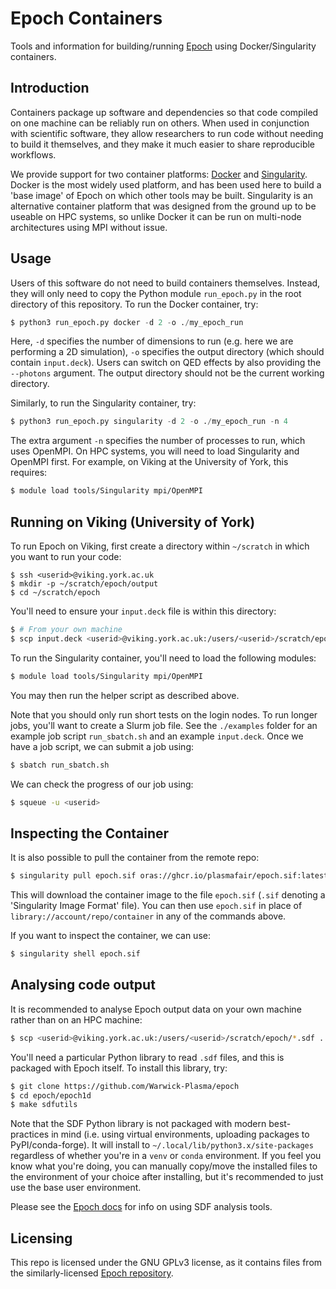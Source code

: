 # Epoch Containers

Tools and information for building/running [Epoch][epoch] using Docker/Singularity
containers.

## Introduction

Containers package up software and dependencies so that code compiled on one machine
can be reliably run on others. When used in conjunction with scientific software, they
allow researchers to run code without needing to build it themselves, and they make
it much easier to share reproducible workflows.

We provide support for two container platforms: [Docker][docker] and
[Singularity][singularity]. Docker is the most widely used platform, and has been used
here to build a 'base image' of Epoch on which other tools may be built. Singularity is
an alternative container platform that was designed from the ground up to be useable on
HPC systems, so unlike Docker it can be run on multi-node architectures using MPI
without issue.

## Usage

Users of this software do not need to build containers themselves. Instead, they will
only need to copy the Python module `run_epoch.py` in the root directory of this
repository. To run the Docker container, try:

```python
$ python3 run_epoch.py docker -d 2 -o ./my_epoch_run
```

Here, `-d` specifies the number of dimensions to run (e.g. here we are performing a 2D
simulation), `-o` specifies the output directory (which should contain `input.deck`).
Users can switch on QED effects by also providing the `--photons` argument. The output
directory should not be the current working directory.

Similarly, to run the Singularity container, try:

```python
$ python3 run_epoch.py singularity -d 2 -o ./my_epoch_run -n 4
```

The extra argument `-n` specifies the number of processes to run, which uses OpenMPI.
On HPC systems, you will need to load Singularity and OpenMPI first. For example, on
Viking at the University of York, this requires:

```bash
$ module load tools/Singularity mpi/OpenMPI
```

## Running on Viking (University of York)

To run Epoch on Viking, first create a directory within `~/scratch` in which you
want to run your code:

```
$ ssh <userid>@viking.york.ac.uk
$ mkdir -p ~/scratch/epoch/output
$ cd ~/scratch/epoch
```

You'll need to ensure your `input.deck` file is within this directory:

```bash
$ # From your own machine
$ scp input.deck <userid>@viking.york.ac.uk:/users/<userid>/scratch/epoch/output
```

To run the Singularity container, you'll need to load the following modules:

```bash
$ module load tools/Singularity mpi/OpenMPI
```

You may then run the helper script as described above.

Note that you should only run short tests on the login nodes. To run longer jobs, you'll
want to create a Slurm job file. See the `./examples` folder for an example job script
`run_sbatch.sh` and an example `input.deck`. Once we have a job script, we can submit a
job using:

```bash
$ sbatch run_sbatch.sh
```

We can check the progress of our job using:

```bash
$ squeue -u <userid>
```

## Inspecting the Container

It is also possible to pull the container from the remote repo:

```bash
$ singularity pull epoch.sif oras://ghcr.io/plasmafair/epoch.sif:latest
```

This will download the container image to the file `epoch.sif` (`.sif` denoting a
'Singularity Image Format' file). You can then use `epoch.sif` in place of
`library://account/repo/container` in any of the commands above.

If you want to inspect the container, we can use:

```bash
$ singularity shell epoch.sif
```

## Analysing code output

It is recommended to analyse Epoch output data on your own machine rather than on an HPC
machine:

```bash
$ scp <userid>@viking.york.ac.uk:/users/<userid>/scratch/epoch/*.sdf .
```

You'll need a particular Python library to read `.sdf` files, and this is packaged with
Epoch itself. To install this library, try:

```bash
$ git clone https://github.com/Warwick-Plasma/epoch
$ cd epoch/epoch1d
$ make sdfutils
```

Note that the SDF Python library is not packaged with modern best-practices in mind
(i.e. using virtual environments, uploading packages to PyPI/conda-forge). It will
install to `~/.local/lib/python3.x/site-packages` regardless of whether you're in a
`venv` or `conda` environment. If you feel you know what you're doing, you can manually
copy/move the installed files to the environment of your choice after installing, but
it's recommended to just use the base user environment.

Please see the [Epoch docs][epoch] for info on using SDF analysis tools.


## Licensing

This repo is licensed under the GNU GPLv3 license, as it contains files from the
similarly-licensed [Epoch repository][epoch_repo].

[docker]: https://docs.docker.com/
[singularity]: https://docs.sylabs.io/guides/3.11/user-guide/
[epoch]: https://epochpic.github.io/
[epoch_repo]: https://github.com/Warwick-Plasma/epoch
